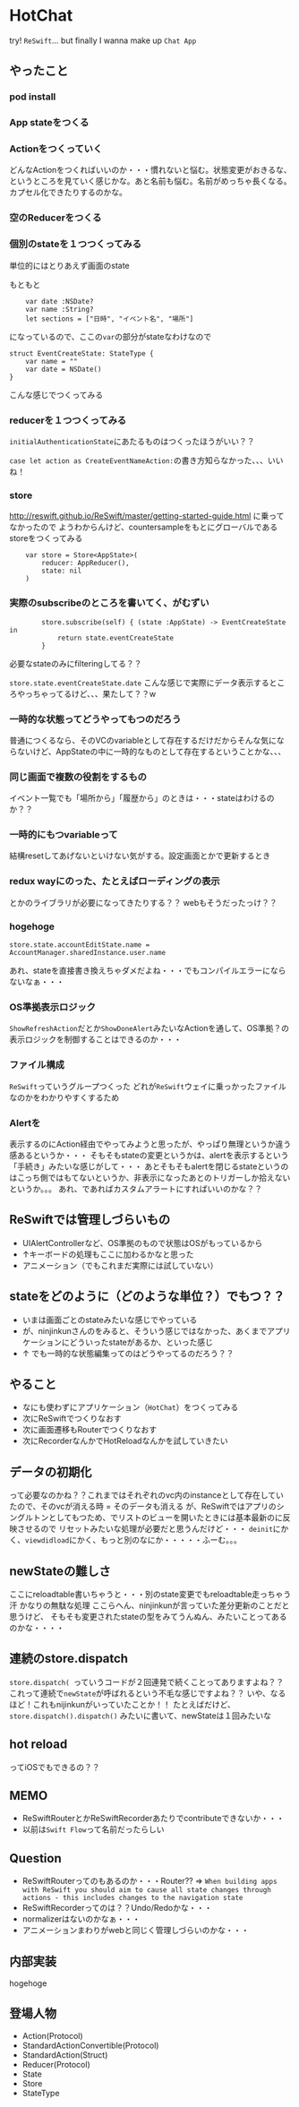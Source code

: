 # HotChat

try! `ReSwift`... but finally I wanna make up `Chat App`

## やったこと

### pod install

### App stateをつくる

### Actionをつくっていく

どんなActionをつくればいいのか・・・慣れないと悩む。状態変更がおきるな、というところを見ていく感じかな。あと名前も悩む。名前がめっちゃ長くなる。カプセル化できたりするのかな。

### 空のReducerをつくる

### 個別のstateを１つつくってみる

単位的にはとりあえず画面のstate

もともと
```
    var date :NSDate?
    var name :String?
    let sections = ["日時", "イベント名", "場所"]
```

になっているので、ここの`var`の部分がstateなわけなので

```
struct EventCreateState: StateType {
    var name = ""
    var date = NSDate()
}
```

こんな感じでつくってみる

### reducerを１つつくってみる

`initialAuthenticationState`にあたるものはつくったほうがいい？？

`case let action as CreateEventNameAction:`の書き方知らなかった、、、いいね！

### store

http://reswift.github.io/ReSwift/master/getting-started-guide.html に乗ってなかったので
ようわからんけど、countersampleをもとにグローバルであるstoreをつくってみる

```
    var store = Store<AppState>(
        reducer: AppReducer(),
        state: nil
    )
```

### 実際のsubscribeのところを書いてく、がむずい

```
        store.subscribe(self) { (state :AppState) -> EventCreateState in
            return state.eventCreateState
        }
```

必要なstateのみにfilteringしてる？？

`store.state.eventCreateState.date`
こんな感じで実際にデータ表示するところやっちゃってるけど、、、果たして？？w

### 一時的な状態ってどうやってもつのだろう

普通につくるなら、そのVCのvariableとして存在するだけだからそんな気にならないけど、AppStateの中に一時的なものとして存在するということかな、、、

### 同じ画面で複数の役割をするもの

イベント一覧でも「場所から」「履歴から」のときは・・・stateはわけるのか？？

### 一時的にもつvariableって

結構resetしてあげないといけない気がする。設定画面とかで更新するとき

### redux wayにのった、たとえばローディングの表示

とかのライブラリが必要になってきたりする？？
webもそうだったっけ？？

### hogehoge 

```
store.state.accountEditState.name = AccountManager.sharedInstance.user.name
```

あれ、stateを直接書き換えちゃダメだよね・・・でもコンパイルエラーにならないなぁ・・・

### OS準拠表示ロジック

`ShowRefreshAction`だとか`ShowDoneAlert`みたいなActionを通して、OS準拠？の表示ロジックを制御することはできるのか・・・

### ファイル構成

`ReSwift`っていうグループつくった
どれが`ReSwift`ウェイに乗っかったファイルなのかをわかりやすくするため

### Alertを

表示するのにAction経由でやってみようと思ったが、やっぱり無理というか違う感あるというか・・・
そもそもstateの変更というかは、alertを表示するという「手続き」みたいな感じがして・・・
あとそもそもalertを閉じるstateというのはこっち側ではもてないというか、非表示になったあとのトリガーしか拾えないというか。。。
あれ、であればカスタムアラートにすればいいのかな？？

## ReSwiftでは管理しづらいもの

- UIAlertControllerなど、OS準拠のもので状態はOSがもっているから
- ↑キーボードの処理もここに加わるかなと思った
- アニメーション（でもこれまだ実際には試していない）

## stateをどのように（どのような単位？）でもつ？？

- いまは画面ごとのstateみたいな感じでやっている
- が、ninjinkunさんのをみると、そういう感じではなかった、あくまでアプリケーションにどういったstateがあるか、といった感じ
- ↑ でも一時的な状態編集ってのはどうやってるのだろう？？

## やること

- なにも使わずにアプリケーション（`HotChat`）をつくってみる
- 次にReSwiftでつくりなおす
- 次に画面遷移もRouterでつくりなおす
- 次にRecorderなんかでHotReloadなんかを試していきたい

## データの初期化

って必要なのかね？？これまではそれぞれのvc内のinstanceとして存在していたので、そのvcが消える時 = そのデータも消える
が、ReSwiftではアプリのシングルトンとしてもつため、でリストのビューを開いたときには基本最新のに反映させるので
リセットみたいな処理が必要だと思うんだけど・・・
`deinit`にかく、`viewdidload`にかく、もっと別のなにか・・・・・ふーむ。。。

## newStateの難しさ

ここにreloadtable書いちゃうと・・・別のstate変更でもreloadtable走っちゃう汗
かなりの無駄な処理
ここらへん、ninjinkunが言っていた差分更新のことだと思うけど、
そもそも変更されたstateの型をみてうんぬん、みたいことってあるのかな・・・・

## 連続のstore.dispatch

`store.dispatch( `っていうコードが２回連発で続くことってありますよね？？
これって連続で`newState`が呼ばれるという不毛な感じですよね？？
いや、なるほど！これもnijinkunがいっていたことか！！
たとえばだけど、`store.dispatch().dispatch()` みたいに書いて、newStateは１回みたいな

## hot reload

ってiOSでもできるの？？

## MEMO

- ReSwiftRouterとかReSwiftRecorderあたりでcontributeできないか・・・
- 以前は`Swift Flow`って名前だったらしい

## Question

- ReSwiftRouterってのもあるのか・・・Router?? =>  `When building apps with ReSwift you should aim to cause all state changes through actions - this includes changes to the navigation state`
- ReSwiftRecorderってのは？？Undo/Redoかな・・・
- normalizerはないのかなぁ・・・
- アニメーションまわりがwebと同じく管理しづらいのかな・・・

## 内部実装

hogehoge

## 登場人物

- Action(Protocol)
- StandardActionConvertible(Protocol)
- StandardAction(Struct)
- Reducer(Protocol)
- State
- Store
- StateType
